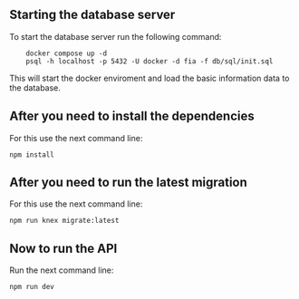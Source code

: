 ## Starting the database server
To start the database server run the following command:
```
    docker compose up -d
    psql -h localhost -p 5432 -U docker -d fia -f db/sql/init.sql
```
This will start the docker enviroment and load the basic information data to the database.

## After you need to install the dependencies
For this use the next command line:
```
npm install
```

## After you need to run the latest migration 
For this use the next command line:
```
npm run knex migrate:latest
```

## Now to run the API 
Run the next command line:
```
npm run dev
```